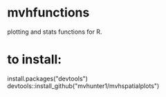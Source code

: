 # mvhfunctions
plotting and stats functions for R.

# to install:
install.packages("devtools")
devtools::install_github("mvhunter1/mvhspatialplots")
